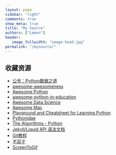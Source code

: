 ```yaml
---
layout: page
sidebar: "right"
comments: true
show_meta: true
title: "My Source"
authors: ["Lemon"]
header:
   image_fullwidth: "image-head.jpg"
permalink: "/mysource/"
---
```


## 收藏资源

* <a href="http://weixin.sogou.com/weixin?type=1&s_from=input&query=%22python%E6%95%B0%E6%8D%AE%E4%B9%8B%E9%81%93%22&ie=utf8&_sug_=n&_sug_type_=&w=01019900&sut=7317&sst0=1508512668787&lkt=2%2C1508512663537%2C1508512667055" target="blank">公号：Python数据之道</a>
* <a href="https://github.com/bayandin/awesome-awesomeness" target="blank">awesome-awesomeness</a>
* <a href="https://github.com/vinta/awesome-python" target="blank">Awesome Python</a>
* <a href="https://github.com/quobit/awesome-python-in-education" target="blank">awesome-python-in-education</a>
* <a href="https://github.com/bulutyazilim/awesome-datascience" target="blank">Awesome Data Science</a>
* <a href="https://github.com/jaywcjlove/awesome-mac
" target="blank">Awesome Mac</a>
* <a href="https://github.com/trekhleb/learn-python
" target="blank">Playground and Cheatsheet for Learning Python</a>
* <a href="https://github.com/svaksha/pythonidae
" target="blank">Pythonidae</a>
* <a href="https://github.com/TheAlgorithms/Python
" target="blank">The Algorithms - Python</a>
* <a href="http://alfred-sun.github.io/blog/2015/01/10/jekyll-liquid-syntax-documentation/" target="blank">Jekyll/Liquid API 语法文档</a>
* <a href="https://www.liaoxuefeng.com/wiki/0013739516305929606dd18361248578c67b8067c8c017b000" target="blank">Git教程</a>
* <a href="http://ibruce.info/2015/04/04/busuanzi/" target="blank">不蒜子</a>
* <a href="https://github.com/NickeManarin/ScreenToGif/releases" target="blank">ScreenToGif</a>



<!-- ## 赞助支持


| <center>遇见，是缘</center> | <center>欢迎关注</center> |
| ---------------------------------------- | ---------------------------------------- |
| <img src="/images/wechat-pay.png" width="300"/> | <img src="/images/foot.jpg" width="300"/> | -->
